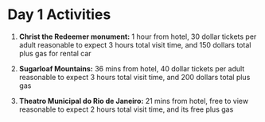 # Day 1 Activities

1. **Christ the Redeemer monument:** 1 hour from hotel, 30 dollar tickets per adult
  	reasonable to expect 3 hours total visit time, and 150 dollars total plus gas for rental car
		
1. **Sugarloaf Mountains:** 36 mins from hotel, 40 dollar tickets per adult
  	reasonable to expect 3 hours total visit time, and 200 dollars total plus gas
	   
1. **Theatro Municipal do Rio de Janeiro:** 21 mins from hotel, free to view
  	reasonable to expect 2 hours total visit time, and its free plus gas
